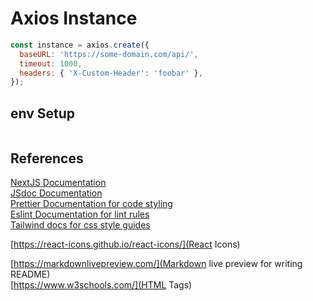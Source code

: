 # Axios Instance

```js
const instance = axios.create({
  baseURL: 'https://some-domain.com/api/',
  timeout: 1000,
  headers: { 'X-Custom-Header': 'foobar' },
});
```

## env Setup

```js

```

## References

[NextJS Documentation](https://nextjs.org/docs)  
[JSdoc Documentation](https://jsdoc.app/)  
[Prettier Documentation for code styling](https://prettier.io/docs/en/)  
[Eslint Documentation for lint rules](https://eslint.org/docs/latest/)  
[Tailwind docs for css style guides](https://tailwindcss.com/docs/installation)

[https://react-icons.github.io/react-icons/](React Icons)

[https://markdownlivepreview.com/](Markdown live preview for writing README)  
[https://www.w3schools.com/](HTML Tags)
